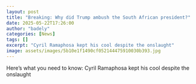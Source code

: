 ```yaml
---
layout: post
title: "Breaking: Why did Trump ambush the South African president?"
date: 2025-05-22T17:26:00
author: "badely"
categories: [News]
tags: []
excerpt: "Cyril Ramaphosa kept his cool despite the onslaught"
image: assets/images/5b10e1f1490cf052144475910030b393.jpg
---
```


Here’s what you need to know: Cyril Ramaphosa kept his cool despite the onslaught

